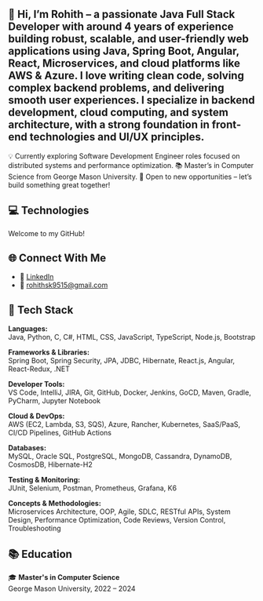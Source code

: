 ## 🎯 Hi, I’m Rohith – a passionate Java Full Stack Developer with around 4 years of experience building robust, scalable, and user-friendly web applications using Java, Spring Boot, Angular, React, Microservices, and cloud platforms like AWS & Azure. I love writing clean code, solving complex backend problems, and delivering smooth user experiences. I specialize in backend development, cloud computing, and system architecture, with a strong foundation in front-end technologies and UI/UX principles.

💡 Currently exploring Software Development Engineer roles focused on distributed systems and performance optimization.
📚 Master’s in Computer Science from George Mason University.
🚀 Open to new opportunities – let’s build something great together!

## 💻 Technologies
Welcome to my GitHub!

## 🌐 Connect With Me
- 💼 [LinkedIn](https://www.linkedin.com/in/rohith-kadaru-6285b2329/)
- 📧 rohithsk9515@gmail.com
  
## 🚀 Tech Stack

**Languages:**  
Java, Python, C, C#, HTML, CSS, JavaScript, TypeScript, Node.js, Bootstrap

**Frameworks & Libraries:**  
Spring Boot, Spring Security, JPA, JDBC, Hibernate, React.js, Angular, React-Redux, .NET

**Developer Tools:**  
VS Code, IntelliJ, JIRA, Git, GitHub, Docker, Jenkins, GoCD, Maven, Gradle, PyCharm, Jupyter Notebook

**Cloud & DevOps:**  
AWS (EC2, Lambda, S3, SQS), Azure, Rancher, Kubernetes, SaaS/PaaS, CI/CD Pipelines, GitHub Actions

**Databases:**  
MySQL, Oracle SQL, PostgreSQL, MongoDB, Cassandra, DynamoDB, CosmosDB, Hibernate-H2

**Testing & Monitoring:**  
JUnit, Selenium, Postman, Prometheus, Grafana, K6

**Concepts & Methodologies:**  
Microservices Architecture, OOP, Agile, SDLC, RESTful APIs, System Design, Performance Optimization, Code Reviews, Version Control, Troubleshooting


## 📚 Education
🎓 **Master's in Computer Science**  
George Mason University, 2022 – 2024







<!--
**ro7hith/ro7hith** is a ✨ _special_ ✨ repository because its `README.md` (this file) appears on your GitHub profile.

Here are some ideas to get you started:

- 🔭 I’m currently working on ...
- 🌱 I’m currently learning ...
- 👯 I’m looking to collaborate on ...
- 🤔 I’m looking for help with ...
- 💬 Ask me about ...
- 📫 How to reach me: ...
- 😄 Pronouns: ...
- ⚡ Fun fact: ...
-->
